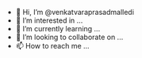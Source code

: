 - 👋 Hi, I’m @venkatvaraprasadmalledi
- 👀 I’m interested in ...
- 🌱 I’m currently learning ...
- 💞️ I’m looking to collaborate on ...
- 📫 How to reach me ...

<!---
venkatvaraprasadmalledi/venkatvaraprasadmalledi is a ✨ special ✨ repository because its `README.md` (this file) appears on your GitHub profile.
You can click the Preview link to take a look at your changes.
--->
